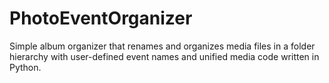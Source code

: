 # PhotoEventOrganizer
Simple album organizer that renames and organizes media files in a folder hierarchy with user-defined event names and unified media code written in Python.
